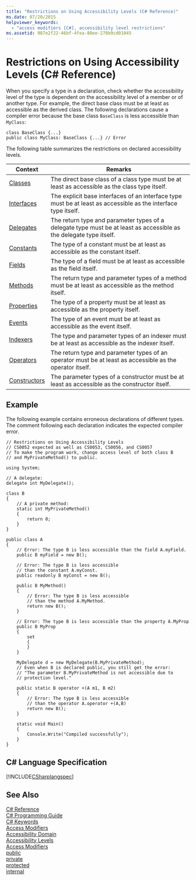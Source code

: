 ```yaml
---
title: "Restrictions on Using Accessibility Levels (C# Reference)"
ms.date: 07/20/2015
helpviewer_keywords: 
  - "access modifiers [C#], accessibility level restrictions"
ms.assetid: 987e2f22-46bf-4fea-80ee-270b9cd01045
---
```

# Restrictions on Using Accessibility Levels (C# Reference)
When you specify a type in a declaration, check whether the accessibility level of the type is dependent on the accessibility level of a member or of another type. For example, the direct base class must be at least as accessible as the derived class. The following declarations cause a compiler error because the base class `BaseClass` is less accessible than `MyClass`:  
  
```  
class BaseClass {...}  
public class MyClass: BaseClass {...} // Error  
```  
  
 The following table summarizes the restrictions on declared accessibility levels.  
  
|Context|Remarks|  
|-------------|-------------|  
|[Classes](../../../csharp/programming-guide/classes-and-structs/classes.md)|The direct base class of a class type must be at least as accessible as the class type itself.|  
|[Interfaces](../../../csharp/programming-guide/interfaces/index.md)|The explicit base interfaces of an interface type must be at least as accessible as the interface type itself.|  
|[Delegates](../../../csharp/programming-guide/delegates/index.md)|The return type and parameter types of a delegate type must be at least as accessible as the delegate type itself.|  
|[Constants](../../../csharp/programming-guide/classes-and-structs/constants.md)|The type of a constant must be at least as accessible as the constant itself.|  
|[Fields](../../../csharp/programming-guide/classes-and-structs/fields.md)|The type of a field must be at least as accessible as the field itself.|  
|[Methods](../../../csharp/programming-guide/classes-and-structs/methods.md)|The return type and parameter types of a method must be at least as accessible as the method itself.|  
|[Properties](../../../csharp/programming-guide/classes-and-structs/properties.md)|The type of a property must be at least as accessible as the property itself.|  
|[Events](../../../csharp/programming-guide/events/index.md)|The type of an event must be at least as accessible as the event itself.|  
|[Indexers](../../../csharp/programming-guide/indexers/index.md)|The type and parameter types of an indexer must be at least as accessible as the indexer itself.|  
|[Operators](../../../csharp/programming-guide/statements-expressions-operators/operators.md)|The return type and parameter types of an operator must be at least as accessible as the operator itself.|  
|[Constructors](../../../csharp/programming-guide/classes-and-structs/constructors.md)|The parameter types of a constructor must be at least as accessible as the constructor itself.|  
  
## Example  
 The following example contains erroneous declarations of different types. The comment following each declaration indicates the expected compiler error.  
  
```  
// Restrictions on Using Accessibility Levels  
// CS0052 expected as well as CS0053, CS0056, and CS0057  
// To make the program work, change access level of both class B  
// and MyPrivateMethod() to public.  
  
using System;  
  
// A delegate:  
delegate int MyDelegate();  
  
class B  
{  
    // A private method:  
    static int MyPrivateMethod()  
    {  
        return 0;  
    }  
}  
  
public class A  
{  
    // Error: The type B is less accessible than the field A.myField.  
    public B myField = new B();  
  
    // Error: The type B is less accessible  
    // than the constant A.myConst.  
    public readonly B myConst = new B();  
  
    public B MyMethod()  
    {  
        // Error: The type B is less accessible   
        // than the method A.MyMethod.  
        return new B();  
    }  
  
    // Error: The type B is less accessible than the property A.MyProp  
    public B MyProp  
    {  
        set  
        {  
        }  
    }  
  
    MyDelegate d = new MyDelegate(B.MyPrivateMethod);  
    // Even when B is declared public, you still get the error:   
    // "The parameter B.MyPrivateMethod is not accessible due to   
    // protection level."  
  
    public static B operator +(A m1, B m2)  
    {  
        // Error: The type B is less accessible  
        // than the operator A.operator +(A,B)  
        return new B();  
    }  
  
    static void Main()  
    {  
        Console.Write("Compiled successfully");  
    }  
}  
```  
  
## C# Language Specification  
 [!INCLUDE[CSharplangspec](~/includes/csharplangspec-md.md)]  
  
## See Also  
 [C# Reference](../../../csharp/language-reference/index.md)  
 [C# Programming Guide](../../../csharp/programming-guide/index.md)  
 [C# Keywords](../../../csharp/language-reference/keywords/index.md)  
 [Access Modifiers](../../../csharp/language-reference/keywords/access-modifiers.md)  
 [Accessibility Domain](../../../csharp/language-reference/keywords/accessibility-domain.md)  
 [Accessibility Levels](../../../csharp/language-reference/keywords/accessibility-levels.md)  
 [Access Modifiers](../../../csharp/programming-guide/classes-and-structs/access-modifiers.md)  
 [public](../../../csharp/language-reference/keywords/public.md)  
 [private](../../../csharp/language-reference/keywords/private.md)  
 [protected](../../../csharp/language-reference/keywords/protected.md)  
 [internal](../../../csharp/language-reference/keywords/internal.md)
